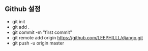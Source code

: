 ## Github 설정

- git init
- git add .
- git commit -m "first commit"
- git remote add origin https://github.com/LEEPHILLL/django.git
- git push -u origin master